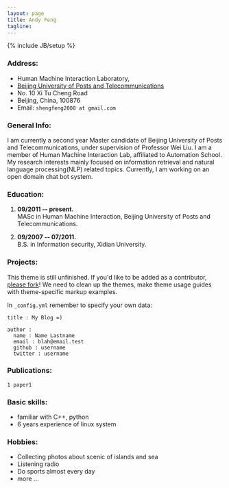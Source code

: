 ```yaml
---
layout: page
title: Andy Feng
tagline: 
---
```

{% include JB/setup %}


### Address:
    
- Human Machine Interaction Laboratory,
- [Beijing University of Posts and Telecommunications](http://www.bupt.edu.cn/)
- No. 10 Xi Tu Cheng Road
- Beijing, China, 100876
- Email: `shengfeng2008 at gmail.com`


### General Info:

I am currently a second year Master candidate of Beijing University of Posts and Telecommunications, under supervision of Professor Wei Liu. I am a member of Human Machine Interaction Lab, affiliated to Automation School. My research interests mainly focused on information retrieval and natural language processing(NLP) related topics. Currently, I am working on an open domain chat bot system.


### Education:

1. **09/2011 -- present.**                                                                 
  MASc in Human Machine Interaction, Beijing University of Posts and Telecommunications.

2. **09/2007 -- 07/2011.**                                                             
  B.S. in Information security, Xidian University.


### Projects:

This theme is still unfinished. If you'd like to be added as a contributor, [please fork](http://github.com/plusjade/jekyll-bootstrap)!
We need to clean up the themes, make theme usage guides with theme-specific markup examples.

In `_config.yml` remember to specify your own data:
    
    title : My Blog =)
    
    author :
      name : Name Lastname
      email : blah@email.test
      github : username
      twitter : username


### Publications:

    1 paper1


### Basic skills:

- familiar with C++, python
- 6 years experience of linux system


### Hobbies:

- Collecting photos about scenic of islands and sea
- Listening radio
- Do sports almost every day
- more ...
